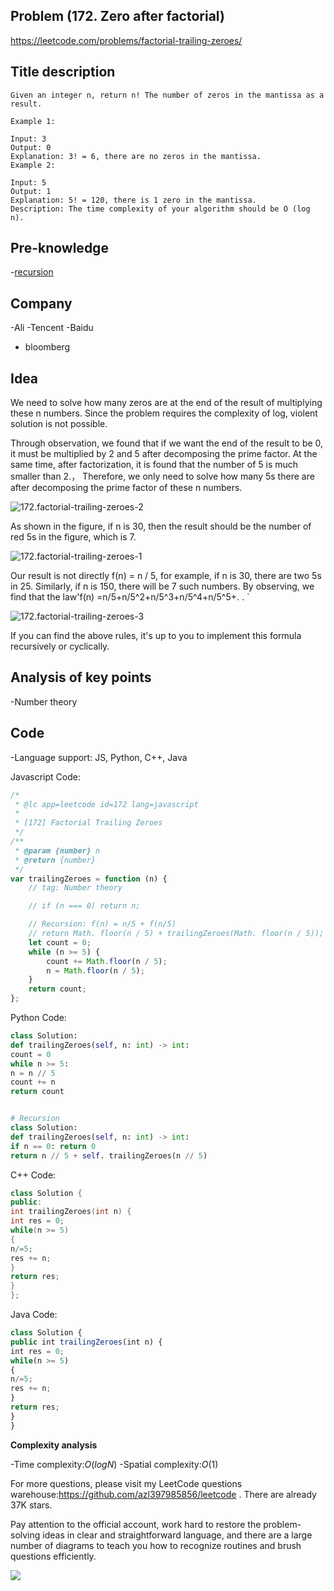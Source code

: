 ## Problem (172. Zero after factorial)

https://leetcode.com/problems/factorial-trailing-zeroes/

## Title description

```
Given an integer n, return n! The number of zeros in the mantissa as a result.

Example 1:

Input: 3
Output: 0
Explanation: 3! = 6, there are no zeros in the mantissa.
Example 2:

Input: 5
Output: 1
Explanation: 5! = 120, there is 1 zero in the mantissa.
Description: The time complexity of your algorithm should be O (log n).

```

## Pre-knowledge

-[recursion](https://github.com/azl397985856/leetcode/blob/master/thinkings/basic-data-structure.md)

## Company

-Ali
-Tencent
-Baidu

- bloomberg

## Idea

We need to solve how many zeros are at the end of the result of multiplying these n numbers. Since the problem requires the complexity of log, violent solution is not possible.

Through observation, we found that if we want the end of the result to be 0, it must be multiplied by 2 and 5 after decomposing the prime factor. At the same time, after factorization, it is found that the number of 5 is much smaller than 2.，
Therefore, we only need to solve how many 5s there are after decomposing the prime factor of these n numbers.

![172.factorial-trailing-zeroes-2](https://tva1.sinaimg.cn/large/007S8ZIlly1ghlubdkzp7j30i10970t2.jpg)

As shown in the figure, if n is 30, then the result should be the number of red 5s in the figure, which is 7.

![172.factorial-trailing-zeroes-1](https://tva1.sinaimg.cn/large/007S8ZIlly1ghlubf2c3fj30hr0b4aar.jpg)

Our result is not directly f(n) = n / 5, for example, if n is 30, there are two 5s in 25.
Similarly, if n is 150, there will be 7 such numbers. By observing, we find that the law'f(n) =n/5+n/5^2+n/5^3+n/5^4+n/5^5+. . `

![172.factorial-trailing-zeroes-3](https://tva1.sinaimg.cn/large/007S8ZIlly1ghlubgxccqj30h3091t9i.jpg)

If you can find the above rules, it's up to you to implement this formula recursively or cyclically.

## Analysis of key points

-Number theory

## Code

-Language support: JS, Python, C++, Java

Javascript Code:

```js
/*
 * @lc app=leetcode id=172 lang=javascript
 *
 * [172] Factorial Trailing Zeroes
 */
/**
 * @param {number} n
 * @return {number}
 */
var trailingZeroes = function (n) {
	// tag: Number theory

	// if (n === 0) return n;

	// Recursion: f(n) = n/5 + f(n/5)
	// return Math. floor(n / 5) + trailingZeroes(Math. floor(n / 5));
	let count = 0;
	while (n >= 5) {
		count += Math.floor(n / 5);
		n = Math.floor(n / 5);
	}
	return count;
};
```

Python Code:

```python
class Solution:
def trailingZeroes(self, n: int) -> int:
count = 0
while n >= 5:
n = n // 5
count += n
return count


# Recursion
class Solution:
def trailingZeroes(self, n: int) -> int:
if n == 0: return 0
return n // 5 + self. trailingZeroes(n // 5)
```

C++ Code:

```c++
class Solution {
public:
int trailingZeroes(int n) {
int res = 0;
while(n >= 5)
{
n/=5;
res += n;
}
return res;
}
};
```

Java Code:

```js
class Solution {
public int trailingZeroes(int n) {
int res = 0;
while(n >= 5)
{
n/=5;
res += n;
}
return res;
}
}
```

**Complexity analysis**

-Time complexity:$O(logN)$
-Spatial complexity:$O(1)$

For more questions, please visit my LeetCode questions warehouse:https://github.com/azl397985856/leetcode . There are already 37K stars.

Pay attention to the official account, work hard to restore the problem-solving ideas in clear and straightforward language, and there are a large number of diagrams to teach you how to recognize routines and brush questions efficiently.

![](https://tva1.sinaimg.cn/large/007S8ZIlly1gfcuzagjalj30p00dwabs.jpg)
